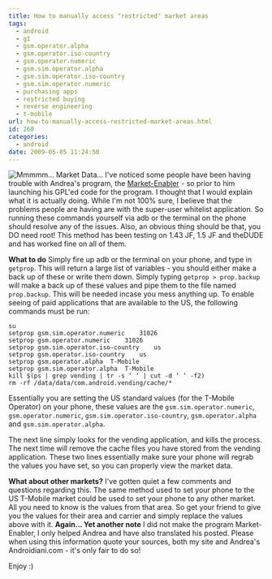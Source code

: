 ```yaml
---
title: How to manually access "restricted" market areas
tags:
  - android
  - g1
  - gsm.operator.alpha
  - gsm.operator.iso-country
  - gsm.operator.numeric
  - gsm.sim.operator.alpha
  - gsm.sim.operator.iso-country
  - gsm.sim.operator.numeric
  - purchasing apps
  - restricted buying
  - reverse engineering
  - t-mobile
url: how-to-manually-access-restricted-market-areas.html
id: 260
categories:
  - android
date: 2009-05-05 11:24:50
---
```


![Mmmmm... Market Data...](http://173.230.150.16/blog/wp-content/uploads/2009/01/android_market_combo_8282008_wide_600x297-300x148.png "Mmmmm... Market Data...")
I've noticed some people have been having trouble with Andrea's program, the [Market-Enabler](http://strazzere.com/blog/?p=255) - so prior to him launching his GPL'ed code for the program. I thought that I would explain what it is actually doing.
While I'm not 100% sure, I believe that the problems people are having are with the super-user whitelist application. So running these commands yourself via adb or the terminal on the phone should resolve any of the issues. Also, an obvious thing should be that, you DO need root! This method has been testing on 1.43 JF, 1.5 JF and theDUDE and has worked fine on all of them.

**What to do**
Simply fire up adb or the terminal on your phone, and type in `getprop`. This will return a large list of variables - you should either make a back up of these or write them down. Simply typing `getprop > prop.backup` will make a back up of these values and pipe them to the file named `prop.backup`. This will be needed incase you mess anything up. To enable seeing of paid applications that are available to the US, the following commands must be run:
```
su
setprop	gsm.sim.operator.numeric	31026
setprop	gsm.operator.numeric	31026
setprop	gsm.sim.operator.iso-country	us
setprop	gsm.operator.iso-country	us
setprop	gsm.operator.alpha	T-Mobile
setprop	gsm.sim.operator.alpha	T-Mobile
kill $(ps | grep vending | tr -s ‘ ‘ | cut -d ‘ ‘ -f2)
rm -rf /data/data/com.android.vending/cache/*
```
Essentially you are setting the US standard values (for the T-Mobile Operator) on your phone, these values are the `gsm.sim.operator.numeric`, `gsm.operator.numeric`, `gsm.sim.operator.iso-country`, `gsm.operator.alpha` and `gsm.sim.operator.alpha`.

The next line simply looks for the vending application, and kills the process. The next time will remove the cache files you have stored from the vending application. These two lines essentially make sure your phone will regrab the values you have set, so you can properly view the market data.

**What about other markets?**
I've gotten quiet a few comments and questions regarding this. The same method used to set your phone to the US T-Mobile market could be used to set your phone to any other market. All you need to know is the values from that area. So get your friend to give you the values for their area and carrier and simply replace the values above with it.
**Again... Yet another note**
I did not make the program Market-Enabler, I only helped Andrea and have also translated his posted. Please when using this information quote your sources, both my site and Andrea's Androidiani.com - it's only fair to do so!

Enjoy :)